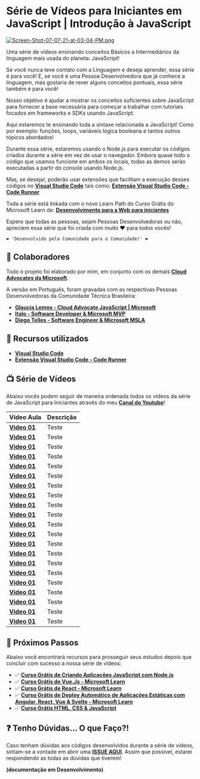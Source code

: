# Série de Vídeos para Iniciantes em JavaScript | Introdução à JavaScript

[![Screen-Shot-07-07-21-at-03-04-PM.png](https://i.postimg.cc/8kBZvnn4/Screen-Shot-07-07-21-at-03-04-PM.png)](https://postimg.cc/c6C7yTWt)

Uma série de vídeos ensinando conceitos Básicos a Intermediários da linguagem mais usada do planeta: JavaScript!

Se você nunca teve contato com a Linguagem e deseja aprender, essa série é para você! E, se você é uma Pessoa Desenvolvedora que já conhece a linguagem, mas gostaria de rever alguns conceitos pontuais, essa série também é para você!

Nosso objetivo é ajudar a mostrar os conceitos suficientes sobre JavaScript para fornecer a base necessária para começar a trabalhar com tutoriais focados em frameworks e SDKs usando JavaScript.

Aqui estaremos te ensinando toda a sintaxe relacionada a JavaScript! Como por exemplo: funções, loops, variáveis lógica booleana e tantos outros tópicos abordados!

Durante essa série, estaremos usando o Node.js para executar os códigos criados durante a série em vez de usar o navegador. Embora quase todo o código que usamos funcione em ambos os locais, todas as demos serão executadas a partir do console usando Node.js.

Mas, se desejar, poderão usar extensões que facilitam a execução desses códigos no **[Visual Studio Code](https://code.visualstudio.com/?WT.mc_id=javascript-34431-gllemos)** tais como: **[Extensão Visual Studio Code - Code Runner](https://marketplace.visualstudio.com/items?itemName=formulahendry.code-runner&WT.mc_id=javascript-34431-gllemos)**

Toda a série está linkada com o novo Learn Path do Curso Grátis do Microsoft Learn de: **[Desenvolvimento para a Web para iniciantes](https://docs.microsoft.com/learn/paths/web-development-101/?WT.mc_id=javascript-34431-gllemos)**

Espero que todas as pessoas, sejam Pessoas Desenvolvedoras ou não, apreciem essa série que foi criada com muito ❤️ para todos vocês!

```
❤️ 'Desenvolvido pela Comunidade para a Comunidade!' ❤️
```

## 🏃 Colaboradores

Todo o projeto foi elaborado por mim, em conjunto com os demais **[Cloud Advocates da Microsoft](https://developer.microsoft.com/en-us/advocates/)**.

A versão em Português, foram gravadas com as respectivas Pessoas Desenvolvedoras da Comunidade Técnica Brasileira:

- **[Glaucia Lemos - Cloud Advocate JavaScript | Microsoft](https://twitter.com/glaucia_lemos86)**
- **[Italo - Software Developer & Microsoft MVP](https://twitter.com/italojs_)**
- **[Diego Telles - Software Engineer & Microsoft MSLA](https://twitter.com/UnicornCoder)**

## 🚀 Recursos utilizados

- **[Visual Studio Code](https://code.visualstudio.com/?WT.mc_id=javascript-34431-gllemos)**
- **[Extensão Visual Studio Code - Code Runner](https://marketplace.visualstudio.com/items?itemName=formulahendry.code-runner&WT.mc_id=javascript-34431-gllemos)**

## 📺 Série de Vídeos

Abaixo vocês podem seguir de maneira ordenada todos os vídeos da série de JavaScript para Iniciantes através do meu **[Canal do Youtube](https://bit.ly/youtube-canal-glaucialemos)**!

| Vídeo Aula       | Descrição |
| ---------------- | --------- |
| **[Video 01]()** | Teste     |
| **[Video 01]()** | Teste     |
| **[Video 01]()** | Teste     |
| **[Video 01]()** | Teste     |
| **[Video 01]()** | Teste     |
| **[Video 01]()** | Teste     |
| **[Video 01]()** | Teste     |
| **[Video 01]()** | Teste     |
| **[Video 01]()** | Teste     |
| **[Video 01]()** | Teste     |
| **[Video 01]()** | Teste     |
| **[Video 01]()** | Teste     |
| **[Video 01]()** | Teste     |
| **[Video 01]()** | Teste     |
| **[Video 01]()** | Teste     |
| **[Video 01]()** | Teste     |
| **[Video 01]()** | Teste     |
| **[Video 01]()** | Teste     |
| **[Video 01]()** | Teste     |
| **[Video 01]()** | Teste     |
| **[Video 01]()** | Teste     |

## 🏃 Próximos Passos

Abaixo você encontrará recursos para prosseguir seus estudos depois que concluir com sucesso a nossa série de vídeos:

- ✅ **[Curso Grátis de Criando Aplicações JavaScript com Node.js](https://docs.microsoft.com/pt-br/learn/paths/build-javascript-applications-nodejs/?WT.mc_id=javascript-34431-gllemos)**
- ✅ **[Curso Grátis de Vue.Js - Microsoft Learn](https://docs.microsoft.com/pt-br/learn/paths/vue-first-steps/?WT.mc_id=javascript-34431-gllemos)**
- ✅ **[Curso Grátis de React - Microsoft Learn](https://docs.microsoft.com/learn/paths/react/?WT.mc_id=javascript-34431-gllemos)**
- ✅ **[Curso Grátis de Deploy Automático de Aplicações Estáticas com Angular, React, Vue & Svelte - Microsoft Learn](https://docs.microsoft.com/learn/modules/publish-app-service-static-web-app-api/?WT.mc_id=javascript-34431-gllemos)**
- ✅ **[Curso Grátis HTML, CSS & JavaScript](https://docs.microsoft.com/learn/modules/build-simple-website/?WT.mc_id=javascript-34431-gllemos)**

## ❓ Tenho Dúvidas... O que Faço?!

Caso tenham dúvidas aos códigos desenvolvidos durante a série de vídeos, sintam-se a vontade em abrir uma **[ISSUE AQUI](https://github.com/glaucia86/js-101-beginners-ms/issues)**. Assim que possível, estarei respondendo as todas as dúvidas que tiverem!

**(documentação em Desenvolvimento)**
